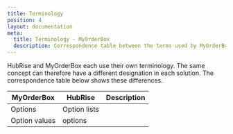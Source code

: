 ```yaml
---
title: Terminology
position: 4
layout: documentation
meta:
  title: Terminology - MyOrderBox
  description: Correspondence table between the terms used by MyOrderBox and those used by HubRise.
---
```


HubRise and MyOrderBox each use their own terminology. The same concept can therefore have a different designation in each solution. The correspondence table below shows these differences.

| MyOrderBox      | HubRise       | Description                           |
| --------------- | -----------   | ------------------------------------- |
| Options         | Option lists  |                                       |
| Option values   | options       |                                       |


